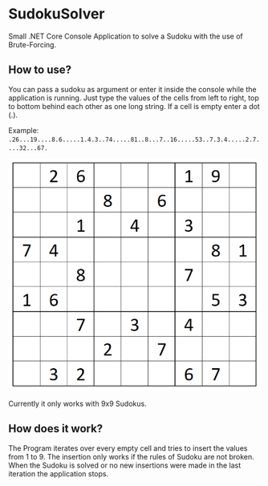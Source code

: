 # SudokuSolver

Small .NET Core Console Application to solve a Sudoku with the use of Brute-Forcing.

## How to use?

You can pass a sudoku as argument or enter it inside the console while the application is running.
Just type the values of the cells from left to right, top to bottom behind each other as one long string. If a cell is empty enter a dot (.).

Example:
`.26...19....8.6.....1.4.3..74.....81..8...7..16.....53..7.3.4.....2.7....32...67.`

![alt text](./example-sudoku.PNG "Example Sudoku")

Currently it only works with 9x9 Sudokus.

## How does it work?

The Program iterates over every empty cell and tries to insert the values from 1 to 9. The insertion only works if the rules of Sudoku are not broken.
When the Sudoku is solved or no new insertions were made in the last iteration the application stops.
